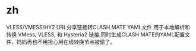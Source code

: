 # zh


VLESS/VMESS/HY2 URL分享链接转CLASH MATE YAML文件
用于本地解析和转换 VMess, VLESS, 和 Hysteria2 链接,同时生成CLASH MATE的YAML配置文件，妈妈再也不用担心用在线转换节点被偷了。
